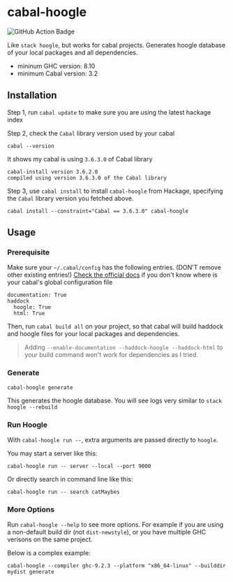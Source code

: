 # cabal-hoogle

![GitHub Action Badge](https://github.com/kokobd/cabal-hoogle/actions/workflows/test.yml/badge.svg?branch=main)

Like `stack hoogle`, but works for cabal projects. Generates hoogle database of your local packages and all dependencies.

- mininum GHC version: 8.10
- minimum Cabal version: 3.2

## Installation

Step 1, run `cabal update` to make sure you are using the latest hackage index

Step 2, check the `Cabal` library version used by your cabal
```
cabal --version
```
It shows my cabal is using `3.6.3.0` of Cabal library
```
cabal-install version 3.6.2.0
compiled using version 3.6.3.0 of the Cabal library 
```

Step 3, use `cabal install` to install `cabal-hoogle` from Hackage, specifying the `Cabal` library version you fetched above.
```
cabal install --constraint="Cabal == 3.6.3.0" cabal-hoogle
```

## Usage

### Prerequisite

Make sure your `~/.cabal/config` has the following entries. (DON'T remove other existing entries!) [Check the official docs](https://cabal.readthedocs.io/en/3.6/installing-packages.html) if you don't know where is your cabal's global configuration file 

```
documentation: True
haddock
  hoogle: True
  html: True
```

Then, run `cabal build all` on your project, so that cabal will build haddock and
hoogle files for your local packages and dependencies.

> Adding `--enable-documentation --haddock-hoogle --haddock-html` to your build command won't work for dependencies as I tried.

### Generate
```
cabal-hoogle generate
```

This generates the hoogle database. You will see logs very similar to `stack hoogle --rebuild`

### Run Hoogle

With `cabal-hoogle run --`, extra arguments are passed directly to `hoogle`.

You may start a server like this:
```
cabal-hoogle run -- server --local --port 9000
```

Or directly search in command line like this:
```
cabal-hoogle run -- search catMaybes
```

### More Options

Run `cabal-hoogle --help` to see more options. For example if you are using a non-default build dir (not `dist-newstyle`), or you have multiple GHC verisons on the same project.

Below is a complex example:
```
cabal-hoogle --compiler ghc-9.2.3 --platform "x86_64-linux" --builddir mydist generate
```
